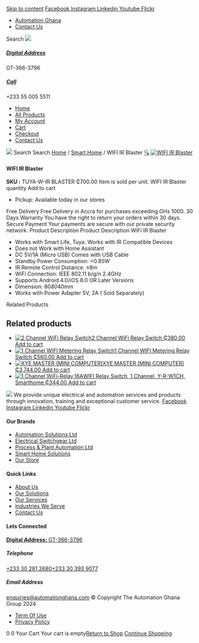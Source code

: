 [Skip to content](https://store.automationghana.com/product/wifi-ir-blaster/#content)
[ Facebook ](https://www.facebook.com/automationgh/) [ Instagram ](https://www.instagram.com/automationgh/) [ Linkedin ](https://www.linkedin.com/company/the-automation-ghana-limited/) [ Youtube ](https://www.youtube.com/channel/UCurrRDUSm5oIW39VXjn1u0w) [ Flickr ](https://www.flickr.com/photos/181794037@N07/)
  * [ Automation Ghana ](https://automationghana.com)
  * [ Contact Us ](https://store.automationghana.com/contact/)


Search
[ ![](https://store.automationghana.com/wp-content/uploads/2024/04/Website-TAGG-Logo-BLUE.png) ](https://store.automationghana.com/)
[ ](https://maps.app.goo.gl/m4xeaagWCNbLk4jM6)
#####  [ Digital Address ](https://maps.app.goo.gl/m4xeaagWCNbLk4jM6)
GT-366-3796 
[ ](tel:+233550055511)
#####  [ Call ](tel:+233550055511)
+233 55 005 5511 
  * [Home](https://store.automationghana.com/)
  * [All Products](https://store.automationghana.com/shop/)
  * [My Account](https://store.automationghana.com/my-account/)
  * [Cart](https://store.automationghana.com/cart/)
  * [Checkout](https://store.automationghana.com/checkout/)
  * [Contact Us](https://store.automationghana.com/contact/)


[![](https://store.automationghana.com/wp-content/uploads/2024/04/AutomationGhana_logo_white.png)](https://store.automationghana.com)
Search
Search
[Home](https://store.automationghana.com) / [Smart Home](https://store.automationghana.com/product-category/smart-home/) / WIFI IR Blaster
[🔍](https://store.automationghana.com/product/wifi-ir-blaster/)
[![WIFI IR Blaster](https://store.automationghana.com/wp-content/uploads/2021/10/TUYA-W-IR-BLASTER.jpg)](https://store.automationghana.com/wp-content/uploads/2021/10/TUYA-W-IR-BLASTER.jpg)
####  WIFI IR Blaster 
**SKU :** TUYA-W-IR BLASTER 
₵700.00
Item is sold per unit.
WIFI IR Blaster quantity
Add to cart
  * Pickup: Available today in our stores


Free Delivery 
Free Delivery in Accra for purchases exceeding GHs 1000. 
30 Days Warranty 
You have the right to return your orders within 30 days. 
Secure Payment 
Your payments are secure with our private security network. 
Product Description
Product Description
WiFi IR Blaster 
  * Works with Smart Life, Tuya. Works with IR Compatible Devices
  * Does not Work with Home Assistant
  * DC 5V/1A (Micro USB) Comes with USB Cable
  * Standby Power Consumption: <0.85W
  * IR Remote Control Distance: ≤8m
  * WiFi Connection: IEEE 802.11 b/g/n 2.4GHz
  * Supports Android 4.0/iOS 8.0 OR Later Versions
  * Dimension: 80*80*40mm
  * Works with Power Adapter 5V, 2A ( Sold Separately)


Related Products 
## Related products
  * [![2 Channel WiFi Relay Switch](https://store.automationghana.com/wp-content/uploads/2021/10/2-Channel-WiFi-Relay-Switch-1.jpg)2 Channel WiFi Relay Switch ₵380.00 ](https://store.automationghana.com/product/2-channel-wifi-relay-switch/)
[Add to cart](https://store.automationghana.com/product/wifi-ir-blaster/?add-to-cart=3594)
  * [![1 Channel WIFI Metering Relay Switch](https://store.automationghana.com/wp-content/uploads/2021/03/shelly1pm_x1-1000x1000-1-1-300x300.jpg)1 Channel WIFI Metering Relay Switch ₵560.00 ](https://store.automationghana.com/product/wifi-operated-relay-switch-16-a-with-power-measurement/)
[Add to cart](https://store.automationghana.com/product/wifi-ir-blaster/?add-to-cart=3302)
  * [![XYE MASTER \(MINI COMPUTER\)](https://store.automationghana.com/wp-content/uploads/2021/03/Picture1-300x218.png)XYE MASTER (MINI COMPUTER) ₵3,744.00 ](https://store.automationghana.com/product/smarthome-hub-integration-module/)
[Add to cart](https://store.automationghana.com/product/wifi-ir-blaster/?add-to-cart=3276)
  * [![1 Channel WiFi-Relay,16A](https://store.automationghana.com/wp-content/uploads/2021/03/shelly-1-wifi--300x300.png)WIFI Relay Switch, 1 Channel, Y-R-W1CH, Smarthome ₵344.00 ](https://store.automationghana.com/product/shelly-1/)
[Add to cart](https://store.automationghana.com/product/wifi-ir-blaster/?add-to-cart=3254)


![](https://store.automationghana.com/wp-content/uploads/2024/04/AutomationGhana_logo_white.png)
We provide unique electrical and automation services and products through innovation, training and exceptional customer service.
[ Facebook ](https://www.facebook.com/automationgh/) [ Instagram ](https://www.instagram.com/automationgh/) [ Linkedin ](https://www.linkedin.com/company/the-automation-ghana-limited/) [ Youtube ](https://www.youtube.com/channel/UCurrRDUSm5oIW39VXjn1u0w) [ Flickr ](https://www.flickr.com/photos/181794037@N07/)
#### Our Brands
  * [ Automation Solutions Ltd ](https://store.automationghana.com/product/wifi-ir-blaster/)
  * [ Electrical Switchgear Ltd ](https://store.automationghana.com/product/wifi-ir-blaster/)
  * [ Process & Plant Automation Ltd ](https://store.automationghana.com/product/wifi-ir-blaster/)
  * [ Smart Home Solutions ](https://store.automationghana.com/product/wifi-ir-blaster/)
  * [ Our Store ](https://store.automationghana.com/product/wifi-ir-blaster/)


#### Quick Links
  * [ About Us ](https://store.automationghana.com/product/wifi-ir-blaster/)
  * [ Our Solutions ](https://store.automationghana.com/product/wifi-ir-blaster/)
  * [ Our Services ](https://store.automationghana.com/product/wifi-ir-blaster/)
  * [ Industries We Serve ](https://store.automationghana.com/product/wifi-ir-blaster/)
  * [ Contact Us ](https://store.automationghana.com/product/wifi-ir-blaster/)


#### Lets Connected
[**Digital Address:** GT-366-3796](https://maps.app.goo.gl/m4xeaagWCNbLk4jM6)
#####  Telephone 
[ +233 30 281 2680](tel:+233302812680)[+233 30 393 9077](https://store.automationghana.com/product/wifi-ir-blaster/+233303939077)
#####  Email Address 
enquiries@automationghana.com 
© Copyright The Automation Ghana Group 2024
  * [ Term Of Use ](https://store.automationghana.com/product/wifi-ir-blaster/)
  * [ Privacy Policy ](https://store.automationghana.com/product/wifi-ir-blaster/)


0
0
Your Cart
Your cart is empty[Return to Shop](https://store.automationghana.com/shop/)
[Continue Shopping](https://store.automationghana.com/product/wifi-ir-blaster/)
